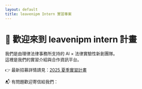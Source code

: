 ```yaml
---
layout: default
title: leavenipm Intern 實習專案
---
```


# 👋 歡迎來到 leavenipm intern 計畫

我們是由理律法律事務所支持的 AI × 法律實驗性新創團隊。  
這裡是我們的實習介紹與合作資訊平台。

👉 最新招募詳情請見：[2025 夏季實習計畫](/2025summer)

📬 有問題歡迎寄信給我們：